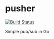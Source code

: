 pusher
======

[![Build Status](https://travis-ci.org/zond/pusher.png)](https://travis-ci.org/zond/pusher)

Simple pub/sub in Go
